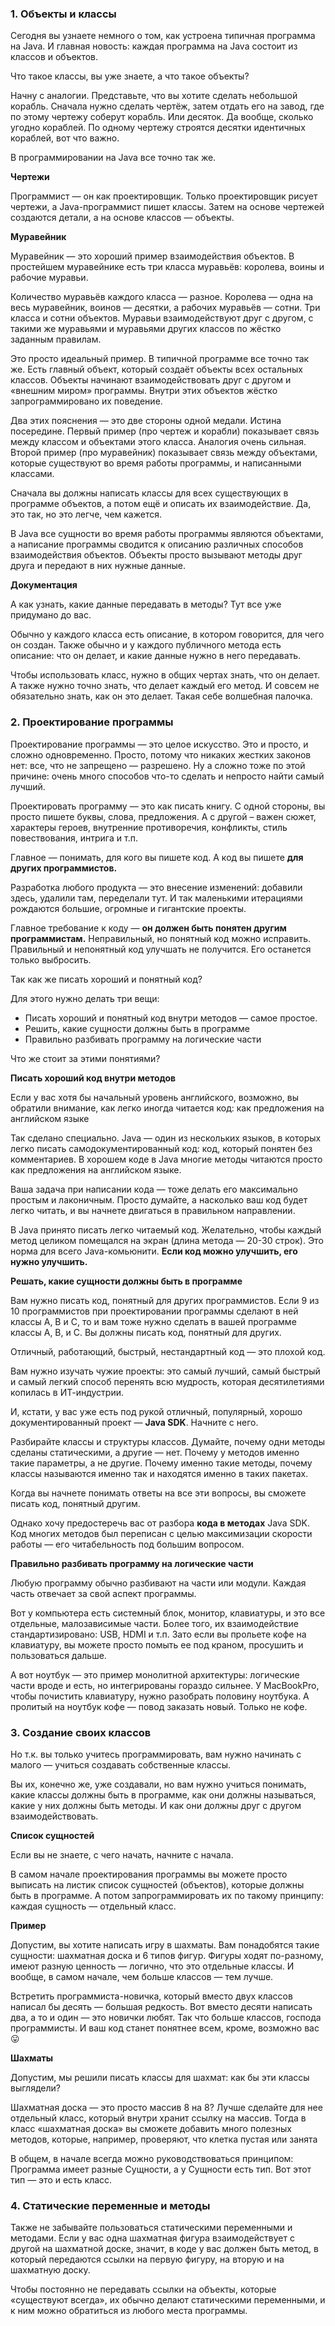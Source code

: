 ### 1. Объекты и классы 

Сегодня вы узнаете немного о том, как устроена типичная программа на Java. И главная новость: каждая программа на Java состоит из классов и объектов.

Что такое классы, вы уже знаете, а что такое объекты?

Начну с аналогии. Представьте, что вы хотите сделать небольшой корабль. Сначала нужно сделать чертёж, затем отдать его на завод, где по этому чертежу соберут корабль. Или десяток. Да вообще, сколько угодно кораблей. По одному чертежу строятся десятки идентичных кораблей, вот что важно.

В программировании на Java все точно так же.

**Чертежи**

Программист — он как проектировщик. Только проектировщик рисует чертежи, а Java-программист пишет классы. Затем на основе чертежей создаются детали, а на основе классов — объекты.

**Муравейник**

Муравейник — это хороший пример взаимодействия объектов. В простейшем муравейнике есть три класса муравьёв: королева, воины и рабочие муравьи.

Количество муравьёв каждого класса — разное. Королева — одна на весь муравейник, воинов — десятки, а рабочих муравьёв — сотни. Три класса и сотни объектов. Муравьи взаимодействуют друг с другом, с такими же муравьями и муравьями других классов по жёстко заданным правилам.

Это просто идеальный пример. В типичной программе все точно так же. Есть главный объект, который создаёт объекты всех остальных классов. Объекты начинают взаимодействовать друг с другом и «внешним миром» программы. Внутри этих объектов жёстко запрограммировано их поведение.

Два этих пояснения — это две стороны одной медали. Истина посередине. Первый пример (про чертеж и корабли) показывает связь между классом и объектами этого класса. Аналогия очень сильная. Второй пример (про муравейник) показывает связь между объектами, которые существуют во время работы программы, и написанными классами.

Сначала вы должны написать классы для всех существующих в программе объектов, а потом ещё и описать их взаимодействие. Да, это так, но это легче, чем кажется.

В Java все сущности во время работы программы являются объектами, а написание программы сводится к описанию различных способов взаимодействия объектов. Объекты просто вызывают методы друг друга и передают в них нужные данные.

**Документация**

А как узнать, какие данные передавать в методы? Тут все уже придумано до вас.

Обычно у каждого класса есть описание, в котором говорится, для чего он создан. Также обычно и у каждого публичного метода есть описание: что он делает, и какие данные нужно в него передавать.

Чтобы использовать класс, нужно в общих чертах знать, что он делает. А также нужно точно знать, что делает каждый его метод. И совсем не обязательно знать, как он это делает. Такая себе волшебная палочка.

### 2. Проектирование программы 

Проектирование программы — это целое искусство. Это и просто, и сложно одновременно. Просто, потому что никаких жестких законов нет: все, что не запрещено — разрешено. Ну а сложно тоже по этой причине: очень много способов что-то сделать и непросто найти самый лучший.

Проектировать программу — это как писать книгу. С одной стороны, вы просто пишете буквы, слова, предложения. А с другой – важен сюжет, характеры героев, внутренние противоречия, конфликты, стиль повествования, интрига и т.п.

Главное — понимать, для кого вы пишете код. А код вы пишете **для других программистов.**

Разработка любого продукта — это внесение изменений: добавили здесь, удалили там, переделали тут. И так маленькими итерациями рождаются большие, огромные и гигантские проекты.

Главное требование к коду — **он должен быть понятен другим программистам.** Неправильный, но понятный код можно исправить. Правильный и непонятный код улучшать не получится. Его останется только выбросить.

Так как же писать хороший и понятный код?

Для этого нужно делать три вещи:

-   Писать хороший и понятный код внутри методов — самое простое.
-   Решить, какие сущности должны быть в программе
-   Правильно разбивать программу на логические части

Что же стоит за этими понятиями?

**Писать хороший код внутри методов**

Если у вас хотя бы начальный уровень английского, возможно, вы обратили внимание, как легко иногда читается код: как предложения на английском языке

Так сделано специально. Java — один из нескольких языков, в которых легко писать самодокументированный код: код, который понятен без комментариев. В хорошем коде в Java многие методы читаются просто как предложения на английском языке.

Ваша задача при написании кода — тоже делать его максимально простым и лаконичным. Просто думайте, а насколько ваш код будет легко читать, и вы начнете двигаться в правильном направлении.

В Java принято писать легко читаемый код. Желательно, чтобы каждый метод целиком помещался на экран (длина метода — 20-30 строк). Это норма для всего Java-комьюнити. **Если код можно улучшить, его нужно улучшить.**

**Решать, какие сущности должны быть в программе**

Вам нужно писать код, понятный для других программистов. Если 9 из 10 программистов при проектировании программы сделают в ней классы A, B и С, то и вам тоже нужно сделать в вашей программе классы A, B, и C. Вы должны писать код, понятный для других.

Отличный, работающий, быстрый, нестандартный код — это плохой код.

Вам нужно изучать чужие проекты: это самый лучший, самый быстрый и самый легкий способ перенять всю мудрость, которая десятилетиями копилась в ИТ-индустрии.

И, кстати, у вас уже есть под рукой отличный, популярный, хорошо документированный проект — **Java SDK**. Начните с него.

Разбирайте классы и структуры классов. Думайте, почему одни методы сделаны статическими, а другие — нет. Почему у методов именно такие параметры, а не другие. Почему именно такие методы, почему классы называются именно так и находятся именно в таких пакетах.

Когда вы начнете понимать ответы на все эти вопросы, вы сможете писать код, понятный другим.

Однако хочу предостеречь вас от разбора **кода в методах** Java SDK. Код многих методов был переписан с целью максимизации скорости работы — его читабельность под большим вопросом.

**Правильно разбивать программу на логические части**

Любую программу обычно разбивают на части или модули. Каждая часть отвечает за свой аспект программы.

Вот у компьютера есть системный блок, монитор, клавиатуры, и это все отдельные, малозависимые части. Более того, их взаимодействие стандартизировано: USB, HDMI и т.п. Зато если вы прольете кофе на клавиатуру, вы можете просто помыть ее под краном, просушить и пользоваться дальше.

А вот ноутбук — это пример монолитной архитектуры: логические части вроде и есть, но интегрированы гораздо сильнее. У MacBookPro, чтобы почистить клавиатуру, нужно разобрать половину ноутбука. А пролитый на ноутбук кофе — повод заказать новый. Только не кофе.

### 3. Создание своих классов 

Но т.к. вы только учитесь программировать, вам нужно начинать с малого — учиться создавать собственные классы.

Вы их, конечно же, уже создавали, но вам нужно учиться понимать, какие классы должны быть в программе, как они должны называться, какие у них должны быть методы. И как они должны друг с другом взаимодействовать.

**Список сущностей**

Если вы не знаете, с чего начать, начните с начала.

В самом начале проектирования программы вы можете просто выписать на листик список сущностей (объектов), которые должны быть в программе. А потом запрограммировать их по такому принципу: каждая сущность — отдельный класс.

**Пример**

Допустим, вы хотите написать игру в шахматы. Вам понадобятся такие сущности: шахматная доска и 6 типов фигур. Фигуры ходят по-разному, имеют разную ценность — логично, что это отдельные классы. И вообще, в самом начале, чем больше классов — тем лучше.

Встретить программиста-новичка, который вместо двух классов написал бы десять — большая редкость. Вот вместо десяти написать два, а то и один — это новички любят. Так что больше классов, господа программисты. И ваш код станет понятнее всем, кроме, возможно вас 😛

**Шахматы**

Допустим, мы решили писать классы для шахмат: как бы эти классы выглядели?

Шахматная доска — это просто массив 8 на 8? Лучше сделайте для нее отдельный класс, который внутри хранит ссылку на массив. Тогда в класс «шахматная доска» вы сможете добавить много полезных методов, которые, например, проверяют, что клетка пустая или занята

В общем, в начале всегда можно руководствоваться принципом: Программа имеет разные Сущности, а у Сущности есть тип. Вот этот тип — это и есть класс.

### 4. Статические переменные и методы 

Также не забывайте пользоваться статическими переменными и методами. Если у вас одна шахматная фигура взаимодействует с другой на шахматной доске, значит, в коде у вас должен быть метод, в который передаются ссылки на первую фигуру, на вторую и на шахматную доску.

Чтобы постоянно не передавать ссылки на объекты, которые «существуют всегда», их обычно делают статическими переменными, и к ним можно обратиться из любого места программы.